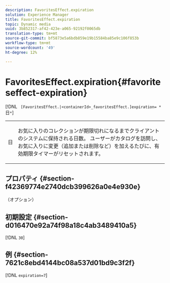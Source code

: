 ```yaml
---
description: FavoritesEffect.expiration
solution: Experience Manager
title: FavoritesEffect.expiration
topic: Dynamic media
uuid: 3b852317-af42-423e-a065-92192f0065db
translation-type: tm+mt
source-git-commit: bf5873e5a6bdb859e19b15584ba85e9c106f853b
workflow-type: tm+mt
source-wordcount: '49'
ht-degree: 12%

---
```



# FavoritesEffect.expiration{#favoriteseffect-expiration}

[!DNL ` [FavoritesEffect.|<containerId>_favoritesEffect.]expiration= *`日`*`]

<table id="table_2B109D2F91E64B5382B31921C3780FA5"> 
 <tbody> 
  <tr> 
   <td colname="col1"> <p><span class="codeph"><span class="varname"> 日</span></span> </p> </td> 
   <td colname="col2"> <p> お気に入りのコレクションが期限切れになるまでクライアントのシステムに保持される日数。 ユーザーがカタログを訪問し、お気に入りに変更（追加または削除など）を加えるたびに、有効期限タイマーがリセットされます。 </p> </td> 
  </tr> 
 </tbody> 
</table>

## プロパティ {#section-f42369774e2740dcb399626a0e4e930e}

（オプション）

## 初期設定 {#section-d016470e92a74f98a18c4ab3489410a5}

[!DNL `30`]

## 例 {#section-7621c8ebd4144bc08a537d01bd9c3f2f}

[!DNL `expiration=7`]
